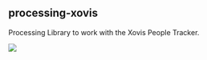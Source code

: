 ## processing-xovis

Processing Library to work with the Xovis People Tracker.

![](https://user-images.githubusercontent.com/720669/52695071-d7339980-2f6b-11e9-9127-164454c6f3f1.jpg)

